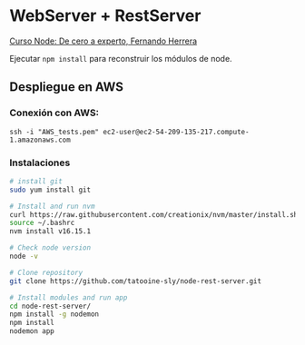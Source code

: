 # WebServer + RestServer
[Curso Node: De cero a experto, Fernando Herrera](
https://www.udemy.com/course/node-de-cero-a-experto/)


Ejecutar ```npm install``` para reconstruir los módulos de node.


## Despliegue en AWS

### Conexión con AWS:
```ssh -i "AWS_tests.pem" ec2-user@ec2-54-209-135-217.compute-1.amazonaws.com```

### Instalaciones

```bash 
# install git
sudo yum install git

# Install and run nvm
curl https://raw.githubusercontent.com/creationix/nvm/master/install.sh | bash
source ~/.bashrc
nvm install v16.15.1

# Check node version
node -v

# Clone repository
git clone https://github.com/tatooine-sly/node-rest-server.git

# Install modules and run app
cd node-rest-server/
npm install -g nodemon
npm install
nodemon app